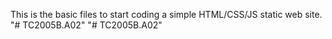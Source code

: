 This is the basic files to start coding a simple HTML/CSS/JS static web site.
"# TC2005B.A02"
"# TC2005B.A02" 
